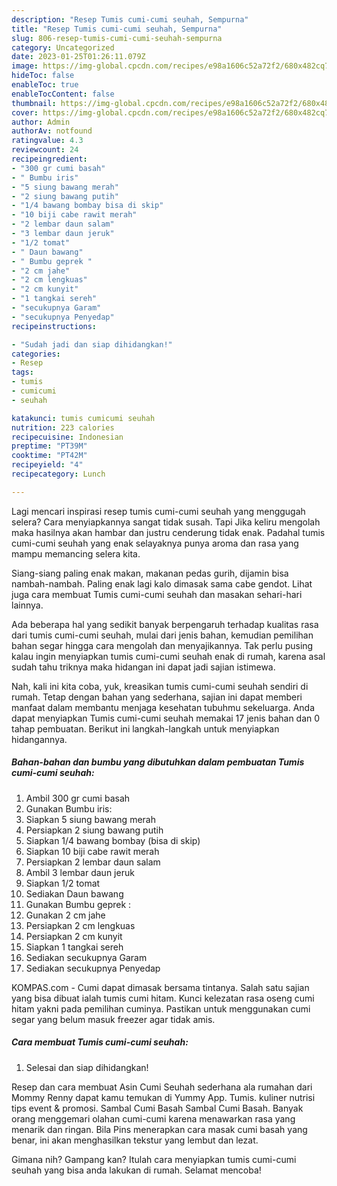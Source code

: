 ```yaml
---
description: "Resep Tumis cumi-cumi seuhah, Sempurna"
title: "Resep Tumis cumi-cumi seuhah, Sempurna"
slug: 806-resep-tumis-cumi-cumi-seuhah-sempurna
category: Uncategorized
date: 2023-01-25T01:26:11.079Z
image: https://img-global.cpcdn.com/recipes/e98a1606c52a72f2/680x482cq70/tumis-cumi-cumi-seuhah-foto-resep-utama.jpg
hideToc: false
enableToc: true
enableTocContent: false
thumbnail: https://img-global.cpcdn.com/recipes/e98a1606c52a72f2/680x482cq70/tumis-cumi-cumi-seuhah-foto-resep-utama.jpg
cover: https://img-global.cpcdn.com/recipes/e98a1606c52a72f2/680x482cq70/tumis-cumi-cumi-seuhah-foto-resep-utama.jpg
author: Admin
authorAv: notfound
ratingvalue: 4.3
reviewcount: 24
recipeingredient:
- "300 gr cumi basah"
- " Bumbu iris"
- "5 siung bawang merah"
- "2 siung bawang putih"
- "1/4 bawang bombay bisa di skip"
- "10 biji cabe rawit merah"
- "2 lembar daun salam"
- "3 lembar daun jeruk"
- "1/2 tomat"
- " Daun bawang"
- " Bumbu geprek "
- "2 cm jahe"
- "2 cm lengkuas"
- "2 cm kunyit"
- "1 tangkai sereh"
- "secukupnya Garam"
- "secukupnya Penyedap"
recipeinstructions:

- "Sudah jadi dan siap dihidangkan!"
categories:
- Resep
tags:
- tumis
- cumicumi
- seuhah

katakunci: tumis cumicumi seuhah 
nutrition: 223 calories
recipecuisine: Indonesian
preptime: "PT39M"
cooktime: "PT42M"
recipeyield: "4"
recipecategory: Lunch

---
```



Lagi mencari inspirasi resep tumis cumi-cumi seuhah yang menggugah selera? Cara menyiapkannya sangat tidak susah. Tapi Jika keliru mengolah maka hasilnya akan hambar dan justru cenderung tidak enak. Padahal tumis cumi-cumi seuhah yang enak selayaknya punya aroma dan rasa yang mampu memancing selera kita.


Siang-siang paling enak makan, makanan pedas gurih, dijamin bisa nambah-nambah. Paling enak lagi kalo dimasak sama cabe gendot. Lihat juga cara membuat Tumis cumi-cumi seuhah dan masakan sehari-hari lainnya.

Ada beberapa hal yang sedikit banyak berpengaruh terhadap kualitas rasa dari tumis cumi-cumi seuhah, mulai dari jenis bahan, kemudian pemilihan bahan segar hingga cara mengolah dan menyajikannya. Tak perlu pusing kalau ingin menyiapkan tumis cumi-cumi seuhah enak di rumah, karena asal sudah tahu triknya maka hidangan ini dapat jadi sajian istimewa.


Nah, kali ini kita coba, yuk, kreasikan tumis cumi-cumi seuhah sendiri di rumah. Tetap dengan bahan yang sederhana, sajian ini dapat memberi manfaat dalam membantu menjaga kesehatan tubuhmu sekeluarga. Anda dapat menyiapkan Tumis cumi-cumi seuhah memakai 17 jenis bahan dan 0 tahap pembuatan. Berikut ini langkah-langkah untuk menyiapkan hidangannya.

<!--inarticleads1-->

##### Bahan-bahan dan bumbu yang dibutuhkan dalam pembuatan Tumis cumi-cumi seuhah:

1. Ambil 300 gr cumi basah
1. Gunakan  Bumbu iris:
1. Siapkan 5 siung bawang merah
1. Persiapkan 2 siung bawang putih
1. Siapkan 1/4 bawang bombay (bisa di skip)
1. Siapkan 10 biji cabe rawit merah
1. Persiapkan 2 lembar daun salam
1. Ambil 3 lembar daun jeruk
1. Siapkan 1/2 tomat
1. Sediakan  Daun bawang
1. Gunakan  Bumbu geprek :
1. Gunakan 2 cm jahe
1. Persiapkan 2 cm lengkuas
1. Persiapkan 2 cm kunyit
1. Siapkan 1 tangkai sereh
1. Sediakan secukupnya Garam
1. Sediakan secukupnya Penyedap


KOMPAS.com - Cumi dapat dimasak bersama tintanya. Salah satu sajian yang bisa dibuat ialah tumis cumi hitam. Kunci kelezatan rasa oseng cumi hitam yakni pada pemilihan cuminya. Pastikan untuk menggunakan cumi segar yang belum masuk freezer agar tidak amis. 

<!--inarticleads2-->

##### Cara membuat Tumis cumi-cumi seuhah:


1. Selesai dan siap dihidangkan!

Resep dan cara membuat Asin Cumi Seuhah sederhana ala rumahan dari Mommy Renny dapat kamu temukan di Yummy App. Tumis. kuliner nutrisi tips event &amp; promosi. Sambal Cumi Basah Sambal Cumi Basah. Banyak orang menggemari olahan cumi-cumi karena menawarkan rasa yang menarik dan ringan. Bila Pins menerapkan cara masak cumi basah yang benar, ini akan menghasilkan tekstur yang lembut dan lezat. 

Gimana nih? Gampang kan? Itulah cara menyiapkan tumis cumi-cumi seuhah yang bisa anda lakukan di rumah. Selamat mencoba!
